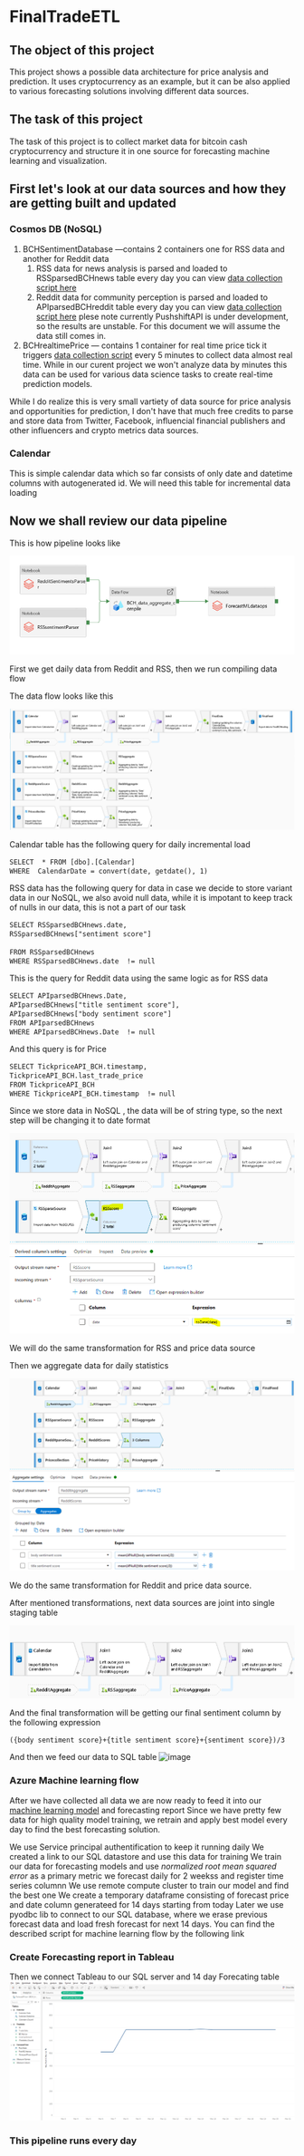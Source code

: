 # FinalTradeETL
## The object of this project
This project shows a possible data architecture for price analysis and prediction. It uses cryptocurrency as an example, but it can be also applied to various forecasting solutions involving different data sources. 
## The task of this project
The task of this project is to collect market data for bitcoin cash cryptocurrency and structure it in one source for forecasting machine learning and visualization.





## First let's look at our data sources and how they are getting built and updated

### Cosmos DB (NoSQL)
1. BCHSentimentDatabase —contains 2 containers one for RSS data and another for Reddit data
    1. RSS data for news analysis is parsed and loaded to RSSparsedBCHnews table  every day you can view [data collection script here](https://github.com/szakharov7723/Googlenews_RSS_parser/blob/main/NewsParse%26Load.ipynb) 
    2. Reddit data for community perception is parsed and loaded to APIparsedBCHreddit table every day you can view [data collection script here](https://github.com/szakharov7723/Reddit_parser/blob/main/ForumParse%26Load.ipynb) plese note currently PushshiftAPI is under development, so the results are unstable. For this document we will assume the data still comes in.
2. BCHrealtimePrice — contains 1 container for real time price tick it triggers [data collection script](https://github.com/szakharov7723/Bitcoin_cash-price-tick/blob/main/BCH_price_streaming.ipynb) every 5 minutes to collect data almost real time. While in our curent project we won't analyze data by minutes this data can be used for various data science tasks to create real-time prediction models.


While I do realize this is very small vartiety of data source for price analysis and opportunities for prediction, I don't have that much free credits to parse and store data from Twitter, Facebook, influencial financial publishers and other influencers and crypto metrics data sources.


### Calendar

This is simple calendar data which so far consists of only date and datetime columns with autogenerated id. We will need this table for incremental data loading


## Now we shall review our data pipeline
This is how pipeline looks like 

![alt text](https://github.com/szakharov7723/FinalTradeETL/blob/main/ETL.PNG "ETL pipeline")
 
 First we get daily data from Reddit and RSS, then we run compiling data flow
 
 The data flow looks like this
 
 ![alt text](https://github.com/szakharov7723/FinalTradeETL/blob/main/ETL_data_flow.PNG "ETL data flow")
 

 Calendar table has the following query for daily incremental load

```
SELECT  * FROM [dbo].[Calendar]
WHERE  CalendarDate = convert(date, getdate(), 1)
```

RSS data has the following query for data in case we decide to store variant data in our NoSQL, we also avoid null data, while it is impotant to keep track of nulls in our data, this is not a part of our task  

```
SELECT RSSparsedBCHnews.date,
RSSparsedBCHnews["sentiment score"] 

FROM RSSparsedBCHnews
WHERE RSSparsedBCHnews.date  != null
```
This is the query for Reddit data using the same logic as for RSS data

```
SELECT APIparsedBCHnews.Date,
APIparsedBCHnews["title sentiment score"],
APIparsedBCHnews["body sentiment score"]
FROM APIparsedBCHnews
WHERE APIparsedBCHnews.Date  != null
```

And this query is for Price
```
SELECT TickpriceAPI_BCH.timestamp,
TickpriceAPI_BCH.last_trade_price
FROM TickpriceAPI_BCH
WHERE TickpriceAPI_BCH.timestamp  != null
```
Since we store data in NoSQL , the data will be of string type, so the next step will be changing it to date format

![alt text](https://github.com/szakharov7723/FinalTradeETL/blob/main/RSSscore.PNG "RSS formatting")

We will do the same transformation for RSS and price data source


Then we aggregate data for daily statistics

![alt text](https://github.com/szakharov7723/FinalTradeETL/blob/main/Aggregatetransform.PNG "Reddit Aggregate")



We do the same transformation for Reddit and price data source.

After mentioned transformations, next data sources are joint into single staging table

![alt text](https://github.com/szakharov7723/FinalTradeETL/blob/main/Joins.PNG "Final join")

And the final transformation will be getting our final sentiment column by the following expression
```
({body sentiment score}+{title sentiment score}+{sentiment score})/3
```

And then we feed our data to SQL table
![image](https://user-images.githubusercontent.com/59535392/109377445-6b45d480-7899-11eb-8d64-456c9f811c25.png)



### Azure Machine learning flow
After we have collected all data we are now ready to feed it into our [machine learning model](https://github.com/szakharov7723/AzureMLdataops/blob/main/AzureMLcryptofcst.ipynb)  and forecasting report
Since we have pretty few data for high quality model training,  we retrain and apply best model every day to find the best forecasting solution.


We use Service principal authentification to keep it running daily
We created a link to our SQL datastore and use this data for training
We train our data for forecasting models and use *normalized root mean squared error* as a primary metric
we forecast daily for 2 weekss and register time series columnn
We use remote compute cluster to train our model and find the best one
We create a temporary dataframe consisting of forecast price and date column generateed for 14 days starting from today
Later we use pyodbc lib to connect to our SQL database, where we erase previous forecast data and load fresh forecast for next 14 days.
You can find the described script for machine learning flow by the following link 


### Create Forecasting report in Tableau  

Then we connect Tableau to our SQL server and 14 day Forecating table
![image](https://github.com/szakharov7723/FinalTradeETL/blob/main/Forecast_report.PNG "Forecast report")




### This pipeline runs every day
